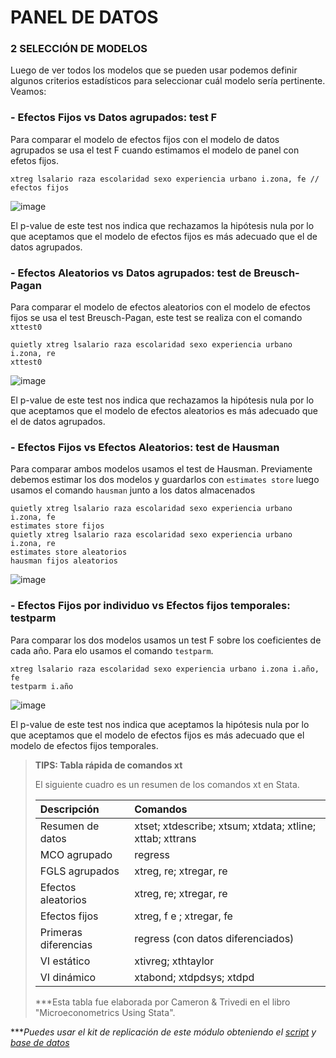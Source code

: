 # PANEL DE DATOS

### 2 SELECCIÓN DE MODELOS

Luego de ver todos los modelos que se pueden usar podemos definir algunos criterios estadísticos para seleccionar cuál modelo sería pertinente.
Veamos:

### - Efectos Fijos vs Datos agrupados:  test F

Para comparar el modelo de efectos fijos con el modelo de datos agrupados se usa el test F cuando estimamos el modelo de panel con efetos fijos. 


```
xtreg lsalario raza escolaridad sexo experiencia urbano i.zona, fe // efectos fijos
```

![image](https://user-images.githubusercontent.com/128189216/227427882-89ab6f2a-106b-4890-8fa9-0a87b4739371.png)

El p-value de este test nos indica que rechazamos la hipótesis nula por lo que aceptamos que el modelo de efectos fijos es más adecuado que el de datos agrupados.

### - Efectos Aleatorios vs Datos agrupados: test de Breusch-Pagan

Para comparar el modelo de efectos aleatorios con el modelo de efectos fijos se usa el test Breusch-Pagan, este test se realiza con el comando `xttest0`

```
quietly xtreg lsalario raza escolaridad sexo experiencia urbano i.zona, re
xttest0
```

![image](https://user-images.githubusercontent.com/128189216/227428566-80901324-a322-43bb-86c5-33a6d48f7921.png)

El p-value de este test nos indica que rechazamos la hipótesis nula por lo que aceptamos que el modelo de efectos aleatorios es más adecuado que el de datos agrupados.

### - Efectos Fijos vs Efectos Aleatorios: test de Hausman

Para comparar ambos modelos usamos el test de Hausman. Previamente debemos estimar los dos modelos y guardarlos con `estimates store` luego usamos el comando
`hausman` junto a los datos almacenados

```
quietly xtreg lsalario raza escolaridad sexo experiencia urbano i.zona, fe
estimates store fijos
quietly xtreg lsalario raza escolaridad sexo experiencia urbano i.zona, re
estimates store aleatorios
hausman fijos aleatorios
```

![image](https://user-images.githubusercontent.com/128189216/227429527-1e789cd9-3cbd-494d-b23c-1805f821eec3.png)

### - Efectos Fijos por individuo vs Efectos fijos temporales: testparm

Para comparar los dos modelos usamos un test F sobre los coeficientes de cada año. Para elo usamos el comando `testparm`.


```
xtreg lsalario raza escolaridad sexo experiencia urbano i.zona i.año, fe
testparm i.año
```

![image](https://user-images.githubusercontent.com/128189216/227430252-15331d6f-7a27-4412-b2b0-e62a30e636dc.png)

El p-value de este test nos indica que aceptamos la hipótesis nula por lo que aceptamos que el modelo de efectos fijos es más adecuado que el modelo de efectos fijos temporales.

> **TIPS: Tabla rápida de comandos xt**
> 
> El siguiente cuadro es un resumen de los comandos xt en Stata. 
> 
> | Descripción | Comandos | 
> | :-------------- |:-------------|
> | Resumen de datos | xtset; xtdescribe; xtsum; xtdata; xtline; xttab; xttrans |   
> | MCO agrupado | regress |   
> | FGLS agrupados | xtreg, re; xtregar, re |   
> | Efectos aleatorios | xtreg, re; xtregar, re |   
> | Efectos fijos | xtreg, f e ; xtregar, fe |     
> | Primeras diferencias | regress (con datos diferenciados) |   
> | VI estático | xtivreg; xthtaylor |   
> | VI dinámico | xtabond; xtdpdsys; xtdpd | 
> 
>  ***Esta tabla fue elaborada por Cameron & Trivedi en el libro "Microeconometrics Using Stata".
>  


****Puedes usar el kit de replicación de este módulo obteniendo el [script](https://github.com/EconPUCP/Stata/blob/main/_An%C3%A1lisis/Scripts/Modelos%20de%20Panel%20de%20datos/2_selecci%C3%B3n_de_modelos.do "script") y [base de datos](https://github.com/Gladys91/Proyecto_STATA/tree/main/_An%C3%A1lisis/Data "base de datos")* 
